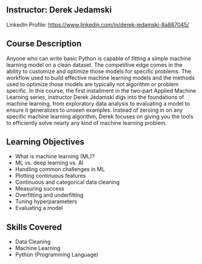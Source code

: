 ## Instructor: Derek Jedamski
LinkedIn Profile: https://www.linkedin.com/in/derek-jedamski-8a887045/

## Course Description
Anyone who can write basic Python is capable of fitting a simple machine learning model on a clean dataset. The competitive edge comes in the ability to customize and optimize those models for specific problems. The workflow used to build effective machine learning models and the methods used to optimize those models are typically not algorithm or problem specific. In this course, the first installment in the two-part Applied Machine Learning series, instructor Derek Jedamski digs into the foundations of machine learning, from exploratory data analysis to evaluating a model to ensure it generalizes to unseen examples. Instead of zeroing in on any specific machine learning algorithm, Derek focuses on giving you the tools to efficiently solve nearly any kind of machine learning problem.

## Learning Objectives
- What is machine learning (ML)?
- ML vs. deep learning vs. AI
- Handling common challenges in ML
- Plotting continuous features
- Continuous and categorical data cleaning
- Measuring success
- Overfitting and underfitting
- Tuning hyperparameters
- Evaluating a model

## Skills Covered
- Data Cleaning
- Machine Learning
- Python (Programming Language)

